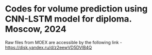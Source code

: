 # Codes for volume prediction using CNN-LSTM model for diploma. Moscow, 2024

Raw files from MOEX are accessible by the following link - https://disk.yandex.ru/d/z2eewVD5DVlB4Q
